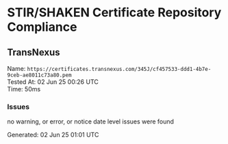 # STIR/SHAKEN Certificate Repository Compliance

## TransNexus

Name: `https://certificates.transnexus.com/345J/cf457533-ddd1-4b7e-9ceb-ae8011c73a80.pem`\
Tested At: 02 Jun 25 00:26 UTC\
Time: 50ms

### Issues

no warning, or error, or notice date level issues were found

Generated: 02 Jun 25 01:01 UTC